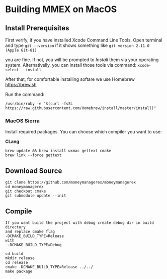 # Building MMEX on MacOS

## Install Prerequisites
First verify, if you have installed Xcode Command Line Tools. Open terminal and type `git --version` if it shows something like 
```git version 2.11.0 (Apple Git-81)```

you are fine. If not, you will be prompted to *Install* them via your operating system. Alternativelly, you can install those tools via command:
`xcode-select --install`

After that, for comfortable installing softare we use Homebrew https://brew.sh

Run the command:

```/usr/bin/ruby -e "$(curl -fsSL https://raw.githubusercontent.com/Homebrew/install/master/install)"```

### MacOS Sierra 
Install required packages. You can choose which compiler you want to use:

**CLang**

	brew update && brew install wxmac gettext cmake
	brew link --force gettext

## Download Source
	git clone https://github.com/moneymanagerex/moneymanagerex
	cd moneymanagerex
	git checkout cmake
	git submodule update --init
	
## Compile
    If you want build the project with debug create debug dir in build directory
    and replace cmake flag
    -DCMAKE_BUILD_TYPE=Release
    with
     -DCMAKE_BUILD_TYPE=Debug

    cd build
    mkdir release
    cd release
    cmake -DCMAKE_BUILD_TYPE=Release ../../
	make package